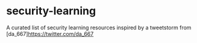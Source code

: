 # security-learning

A curated list of security learning resources inspired by a tweetstorm from
[da_667]https://twitter.com/da_667


